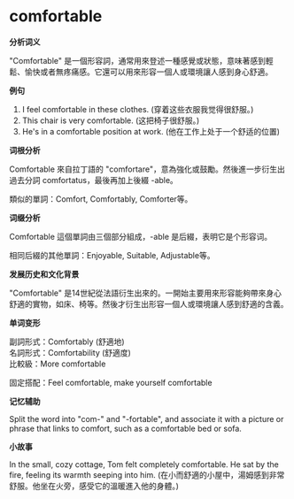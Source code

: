 # comfortable

**分析词义**

  

"Comfortable" 是一個形容詞，通常用來登述一種感覺或狀態，意味著感到輕鬆、愉快或者無疼痛感。它還可以用來形容一個人或環境讓人感到身心舒適。

  

**例句**

  

1.  I feel comfortable in these clothes. (穿着这些衣服我觉得很舒服。)
2.  This chair is very comfortable. (这把椅子很舒服。)
3.  He's in a comfortable position at work. (他在工作上处于一个舒适的位置)

  

**词根分析**

  

Comfortable 來自拉丁語的 "comfortare"，意為強化或鼓勵。然後進一步衍生出過去分詞 comfortatus，最後再加上後綴 -able。

  

類似的單詞：Comfort, Comfortably, Comforter等。

  

**词缀分析**

  

Comfortable 這個單詞由三個部分組成，-able 是后綴，表明它是个形容词。

  

相同后綴的其他單詞：Enjoyable, Suitable, Adjustable等。

  

**发展历史和文化背景**

  

"Comfortable" 是14世紀從法語衍生出來的。一開始主要用來形容能夠帶來身心舒適的實物，如床、椅等。然後才衍生出形容一個人或環境讓人感到舒適的含義。

  

**单词变形**

  

副詞形式：Comfortably (舒適地)  
名詞形式：Comfortability (舒適度)  
比較級：More comfortable

  

固定搭配：Feel comfortable, make yourself comfortable

  

**记忆辅助**

  

Split the word into "com-" and "-fortable", and associate it with a picture or phrase that links to comfort, such as a comfortable bed or sofa.

  

**小故事**

  

In the small, cozy cottage, Tom felt completely comfortable. He sat by the fire, feeling its warmth seeping into him. (在小而舒適的小屋中，湯姆感到非常舒服。他坐在火旁，感受它的溫暖進入他的身體。)
